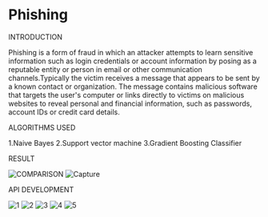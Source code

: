 # Phishing
INTRODUCTION

Phishing is a form of fraud in which an attacker attempts to learn sensitive information such as login credentials or account information by posing as a reputable entity or person in email or other communication channels.Typically the victim receives a message that appears to be sent by a known contact or organization. The message contains malicious software that targets the user's computer or links directly to victims on malicious websites to reveal personal and financial information, such as passwords, account IDs or credit card details.

ALGORITHMS USED

1.Naive Bayes
2.Support vector machine
3.Gradient Boosting Classifier 

RESULT


![COMPARISON](https://github.com/Snehasampath/Phishing/assets/127504854/83b98416-da6c-4583-a618-8308b8bcc672)
![Capture](https://github.com/Snehasampath/Phishing/assets/127504854/e1e98d0d-45db-49f6-ba51-78725ddbf773)




API DEVELOPMENT




![1](https://github.com/Snehasampath/Phishing/assets/127504854/19a14f1e-5974-476b-9b05-d23373c015eb)
![2](https://github.com/Snehasampath/Phishing/assets/127504854/58ae580b-003e-4fcb-be24-a9647ad1b643)
![3](https://github.com/Snehasampath/Phishing/assets/127504854/730c361d-07ae-465d-bc93-dd0b616a137d)
![4](https://github.com/Snehasampath/Phishing/assets/127504854/0d068ba2-5f55-4364-898f-7524280a69a1)
![5](https://github.com/Snehasampath/Phishing/assets/127504854/fafdf85f-8f50-4e20-826d-a98374187de5)









